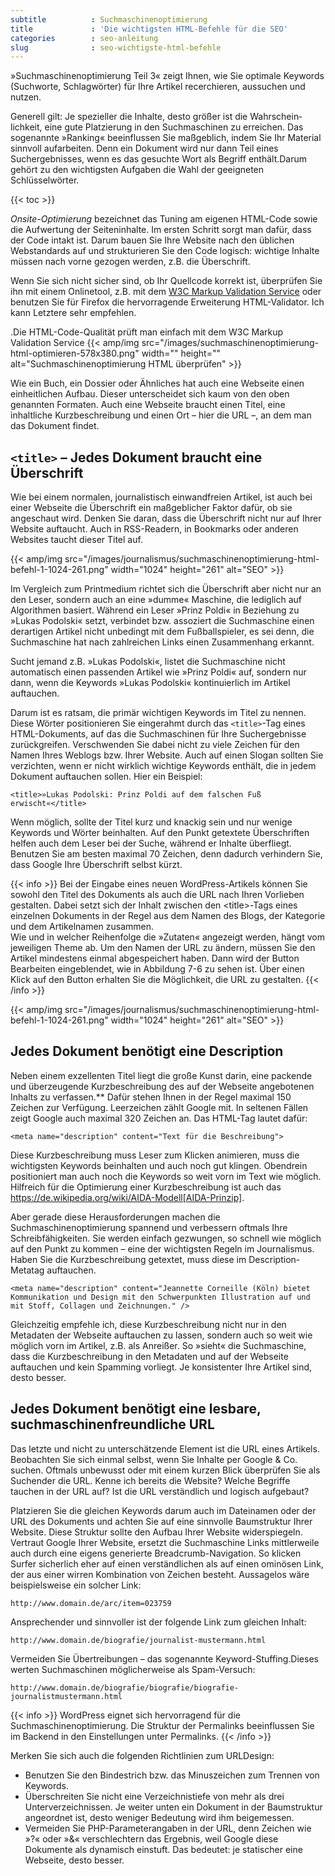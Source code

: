 ```yaml
---
subtitle          : Suchmaschinenoptimierung
title             : 'Die wichtigsten HTML-Befehle für die SEO'
categories        : seo-anleitung
slug              : seo-wichtigste-html-befehle
---
```

»Suchmaschinenoptimierung Teil 3« zeigt Ihnen, wie Sie optimale Keywords (Suchworte, Schlagwörter) für Ihre Artikel recerchieren, aussuchen und nutzen.
<!-- readmore -->

Generell gilt: Je spezieller die Inhalte, desto größer ist die Wahrschein&shy;lichkeit, eine gute Platzierung in den Suchmaschinen zu erreichen. Das sogenannte »Ranking« beeinflussen Sie maßgeblich, indem Sie Ihr Material sinnvoll aufarbeiten. Denn ein Dokument wird nur dann Teil eines Suchergebnisses, wenn es das gesuchte Wort als Begriff enthält.Darum gehört zu den wichtigsten Aufgaben die Wahl der geeigneten Schlüsselwörter.

{{< toc >}}

*Onsite-Optimierung* bezeichnet das Tuning am eigenen HTML-Code sowie die Aufwertung der Seiteninhalte. Im ersten Schritt sorgt man dafür, dass der Code intakt ist. Darum bauen Sie Ihre Website nach den üblichen Webstandards auf und strukturieren Sie den Code logisch: wichtige Inhalte müssen nach vorne gezogen werden, z.B. die Überschrift.

Wenn Sie sich nicht sicher sind, ob Ihr Quellcode korrekt ist, überprüfen Sie ihn mit einem Onlinetool, z.B. mit dem [W3C Markup Validation Service](https://validator.w3.org/) oder benutzen Sie für Firefox die hervorragende Erweiterung HTML-Validator. Ich kann Letztere sehr empfehlen.

.Die HTML-Code-Qualität prüft man einfach mit dem W3C Markup Validation Service
{{< amp/img src="/images/suchmaschinenoptimierung-html-optimieren-578x380.png" width="" height="" alt="Suchmaschinenoptimierung HTML überprüfen" >}}

Wie ein Buch, ein Dossier oder Ähnliches hat auch eine Webseite einen einheitlichen Aufbau. Dieser unterscheidet sich kaum von den oben genannten Formaten. Auch eine Webseite braucht einen Titel, eine inhaltliche Kurzbeschreibung und einen Ort – hier die URL –, an dem man das Dokument findet.

## `<title>` – Jedes Dokument braucht eine Überschrift

Wie bei einem normalen, journalistisch einwandfreien Artikel, ist auch bei einer Webseite die Überschrift ein maßgeblicher Faktor dafür, ob sie angeschaut wird. Denken Sie daran, dass die Überschrift nicht nur auf Ihrer Website auftaucht. Auch in RSS-Readern, in Bookmarks oder anderen Websites taucht dieser Titel auf.

{{< amp/img src="/images/journalismus/suchmaschinenoptimierung-html-befehl-1-1024-261.png" width="1024" height="261" alt="SEO" >}}

Im Vergleich zum Printmedium richtet sich die Überschrift aber nicht nur an den Leser, sondern auch an eine »dumme« Maschine, die lediglich auf Algorithmen basiert. Während ein Leser »Prinz Poldi« in Beziehung zu »Lukas Podolski« setzt, verbindet bzw. assoziert die Suchmaschine einen derartigen Artikel nicht unbedingt mit dem Fußballspieler, es sei denn, die Suchmaschine hat nach zahlreichen Links einen Zusammenhang erkannt.

Sucht jemand z.B. »Lukas Podolski«, listet die Suchmaschine nicht automatisch einen passenden Artikel wie »Prinz Poldi« auf, sondern nur dann, wenn die Keywords »Lukas Podolski« kontinuierlich im Artikel auftauchen.

Darum ist es ratsam, die primär wichtigen Keywords im Titel zu nennen. Diese Wörter positionieren Sie eingerahmt durch das `<title>`-Tag eines HTML-Dokuments, auf das die Suchmaschinen für Ihre Suchergebnisse zurückgreifen. Verschwenden Sie dabei nicht zu viele Zeichen für den Namen Ihres Weblogs bzw. Ihrer Website. Auch auf einen Slogan sollten Sie verzichten, wenn er nicht wirklich wichtige Keywords enthält, die in jedem Dokument auftauchen sollen. Hier ein Beispiel:

    <title>»Lukas Podolski: Prinz Poldi auf dem falschen Fuß erwischt«</title>

Wenn möglich, sollte der Titel kurz und knackig sein und nur wenige Keywords und Wörter beinhalten. Auf den Punkt getextete Überschriften helfen auch dem Leser bei der Suche, während er Inhalte überfliegt. Benutzen Sie am besten maximal 70 Zeichen, denn dadurch verhindern Sie, dass Google Ihre Überschrift selbst kürzt.

{{< info >}}
Bei der Eingabe eines neuen WordPress-Artikels können Sie sowohl den Titel des Dokuments als auch die URL nach Ihren Vorlieben gestalten. Dabei setzt sich der Inhalt zwischen den &lt;title&gt;-Tags eines einzelnen Dokuments in der Regel aus dem Namen des Blogs, der Kategorie und dem Artikelnamen zusammen.<br>
Wie und in welcher Reihenfolge die »Zutaten« angezeigt werden, hängt vom jeweiligen Theme ab. Um den Namen der URL zu ändern, müssen Sie den Artikel mindestens einmal abgespeichert haben. Dann wird der Button Bearbeiten eingeblendet, wie in Abbildung 7-6 zu sehen ist. Über einen Klick auf den Button erhalten Sie die Möglichkeit, die URL zu gestalten.
{{< /info >}}

{{< amp/img src="/images/journalismus/suchmaschinenoptimierung-html-befehl-1-1024-261.png" width="1024" height="261" alt="SEO" >}}

## Jedes Dokument benötigt eine Description

Neben einem exzellenten Titel liegt die große Kunst darin, eine packende und überzeugende Kurzbeschreibung des auf der Webseite angebotenen Inhalts zu verfassen.** Dafür stehen Ihnen in der Regel maximal 150 Zeichen zur Verfügung. Leerzeichen zählt Google mit. In seltenen Fällen zeigt Google auch maximal 320 Zeichen an. Das HTML-Tag lautet dafür:

    <meta name="description" content="Text für die Beschreibung">

Diese Kurzbeschreibung muss Leser zum Klicken animieren, muss die wichtigsten Keywords beinhalten und auch noch gut klingen. Obendrein positioniert man auch noch die Keywords so weit vorn im Text wie möglich. Hilfreich für die Optimierung einer Kurzbeschreibung ist auch das https://de.wikipedia.org/wiki/AIDA-Modell[AIDA-Prinzip].

Aber gerade diese Herausforderungen machen die Suchmaschinenoptimierung spannend und verbessern oftmals Ihre Schreibfähigkeiten. Sie werden einfach gezwungen, so schnell wie möglich auf den Punkt zu kommen – eine der wichtigsten Regeln im Journalismus. Haben Sie die Kurzbeschreibung getextet, muss diese im Description-Metatag auftauchen.

    <meta name="description" content="Jeannette Corneille (Köln) bietet Kommunikation und Design mit den Schwerpunkten Illustration auf und mit Stoff, Collagen und Zeichnungen." />

Gleichzeitig empfehle ich, diese Kurzbeschreibung nicht nur in den Metadaten der Webseite auftauchen zu lassen, sondern auch so weit wie möglich vorn im Artikel, z.B. als Anreißer. So »sieht« die Suchmaschine, dass die Kurzbeschreibung in den Metadaten und auf der Webseite auftauchen und kein Spamming vorliegt. Je konsistenter Ihre Artikel sind, desto besser.

## Jedes Dokument benötigt eine lesbare, suchmaschinenfreundliche URL

Das letzte und nicht zu unterschätzende Element ist die URL eines Artikels. Beobachten Sie sich einmal selbst, wenn Sie Inhalte per Google & Co. suchen. Oftmals unbewusst oder mit einem kurzen Blick überprüfen Sie als Suchender die URL. Kenne ich bereits die Website? Welche Begriffe tauchen in der URL auf? Ist die URL verständlich und logisch aufgebaut?

Platzieren Sie die gleichen Keywords darum auch im Dateinamen oder der URL des Dokuments und achten Sie auf eine sinnvolle Baumstruktur Ihrer Website. Diese Struktur sollte den Aufbau Ihrer Website widerspiegeln. Vertraut Google Ihrer Website, ersetzt die Suchmaschine Links mittlerweile auch durch eine eigens generierte Breadcrumb-Navigation. So klicken Surfer sicherlich eher auf einen verständlichen als auf einen ominösen Link, der aus einer wirren Kombination von Zeichen besteht. Aussagelos wäre beispielsweise ein solcher Link:

    http://www.domain.de/arc/item=023759

Ansprechender und sinnvoller ist der folgende Link zum gleichen
Inhalt:

    http://www.domain.de/biografie/journalist-mustermann.html

Vermeiden Sie Übertreibungen – das sogenannte Keyword-Stuffing.Dieses werten Suchmaschinen möglicherweise als Spam-Versuch:

    http://www.domain.de/biografie/biografie/biografie-journalistmustermann.html

{{< info >}}
WordPress eignet sich hervorragend für die Suchmaschinenoptimierung. Die Struktur der Permalinks beeinflussen Sie im Backend in den Einstellungen unter Permalinks.
{{< /info >}}

Merken Sie sich auch die folgenden Richtlinien zum URLDesign:

* Benutzen Sie den Bindestrich bzw. das Minuszeichen zum Trennen von Keywords.
* Überschreiten Sie nicht eine Verzeichnistiefe von mehr als drei Unterverzeichnissen. Je weiter unten ein Dokument in der Baumstruktur angeordnet ist, desto weniger Bedeutung wird ihm beigemessen.
* Vermeiden Sie PHP-Parameterangaben in der URL, denn Zeichen wie »?« oder »&« verschlechtern das Ergebnis, weil Google diese Dokumente als dynamisch einstuft. Das bedeutet: je statischer eine Webseite, desto besser.
